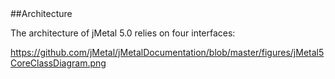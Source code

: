 <div id='id-architecture'/>
##Architecture

The architecture of jMetal 5.0 relies on four interfaces: 

https://github.com/jMetal/jMetalDocumentation/blob/master/figures/jMetal5CoreClassDiagram.png
